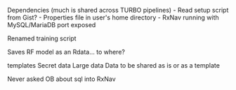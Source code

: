 Dependencies (much is shared across TURBO pipelines)
	- Read setup script from Gist?
	- Properties file in user's home directory
	- RxNav running with MySQL/MariaDB port exposed

Renamed training script 

Saves RF model as an Rdata… to where?

templates
Secret data
Large data
Data to be shared as is or as a template

Never asked OB about sql into RxNav
